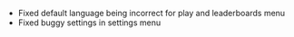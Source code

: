 - Fixed default language being incorrect for play and leaderboards menu
- Fixed buggy settings in settings menu